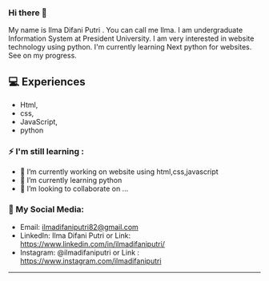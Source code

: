 ### Hi there 👋
 My name is Ilma Difani Putri . You can call me Ilma. I am undergraduate Information System at President University. I am very interested in website technology using python. I'm currently learning Next python for websites. See on my progress.

## 💻 Experiences
- Html,
- css,
- JavaScript,
- python

### ⚡ I'm still learning :
- 🔭 I’m currently working on website using html,css,javascript
- 🌱 I’m currently learning python
- 👯 I’m looking to collaborate on ...

### 🚀 My Social Media:
- Email: ilmadifaniputri82@gmail.com
- LinkedIn: Ilma Difani Putri or Link: https://www.linkedin.com/in/ilmadifaniputri/
- Instagram: @ilmadifaniputri or Link : https://www.instagram.com/ilmadifaniputri

---



